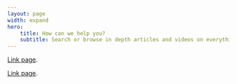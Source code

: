 ```yaml
---
layout: page
width: expand
hero:
    title: How can we help you?
    subtitle: Search or browse in depth articles and videos on everything on Docs Jekyll theme, from basic theme setup to customisation and development
---
```



[Link page](./ado-pipelines.html).

[Link page](./DevOps.html).
